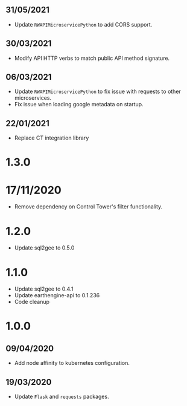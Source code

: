 ## 31/05/2021

- Update `RWAPIMicroservicePython` to add CORS support.

## 30/03/2021

- Modify API HTTP verbs to match public API method signature.

## 06/03/2021

- Update `RWAPIMicroservicePython` to fix issue with requests to other microservices.
- Fix issue when loading google metadata on startup.

## 22/01/2021

- Replace CT integration library

# 1.3.0

# 17/11/2020

- Remove dependency on Control Tower's filter functionality.

# 1.2.0

- Update sql2gee to 0.5.0

# 1.1.0

- Update sql2gee to 0.4.1
- Update earthengine-api to 0.1.236
- Code cleanup

# 1.0.0

## 09/04/2020

- Add node affinity to kubernetes configuration.

## 19/03/2020

- Update `Flask` and `requests` packages.
